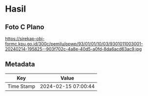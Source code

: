 # Hasil

## Foto C Plano

https://sirekap-obj-formc.kpu.go.id/300c/pemilu/ppwp/93/01/01/10/03/9301011003001-20240214-195825--903f702c-4a8e-40d5-a0fd-8da6acd63ac9.jpg


## Metadata

| Key        | Value               |
| ---------- | ------------------- |
| Time Stamp | 2024-02-15 07:00:44 |



